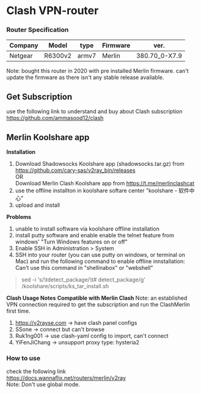 # Clash VPN-router

### Router Specification
| Company | Model | type | Firmware | ver. |
| ------- | ----- |----- | -------- | ---- |
| Netgear | R6300v2 | armv7 | Merlin | 380.70_0-X7.9 |

Note: bought this router in 2020 with pre installed Merlin firmware. can't update the firmware as there isn't any stable release available.

## Get Subscription
use the following link to understand and buy about Clash subscription <br/>
https://github.com/ammasood12/clash

## Merlin Koolshare app
**Installation**  <br/>
1. Download Shadowsocks Koolshare app (shadowsocks.tar.gz) from https://github.com/cary-sas/v2ray_bin/releases <br/>
OR <br/>
Download Merlin Clash Koolshare app from https://t.me/merlinclashcat <br/>
2. use the offline installton in koolshare softare center "koolshare - 软件中心" <br/>
3. upload and install  <br/>

**Problems**  <br/>
1. unable to install software via koolshare offline installation  <br/>
2. install putty software and enable enable the telnet feature from windows' "Turn Windows features on or off" <br/>
3. Enable SSH in Administration > System
4. SSH into your router (you can use putty on windows, or terminal on Mac) and run the following command to enable offline innstallation:  <br/>
Can't use this command in "shellinabox" or "webshell" <br/>
> sed -i 's/\tdetect_package/\t# detect_package/g' /koolshare/scripts/ks_tar_install.sh <br/>

**Clash Usage Notes**
**Compatible with Merlin Clash**
Note: an established VPN connection required to get the subscription and run the ClashMerlin first time. <br/>
1. https://v2rayse.com -> have clash panel configs
2. SSone -> connect but can't browse
3. Ruk1ng001 -> use clash-yaml config to import, can't connect
4. YiFenJiChang ->  unsupport proxy type: hysteria2



### How to use
check the following link <br/>
https://docs.wannaflix.net/routers/merlin/v2ray <br/>
Note: Don't use global mode. <br/>


